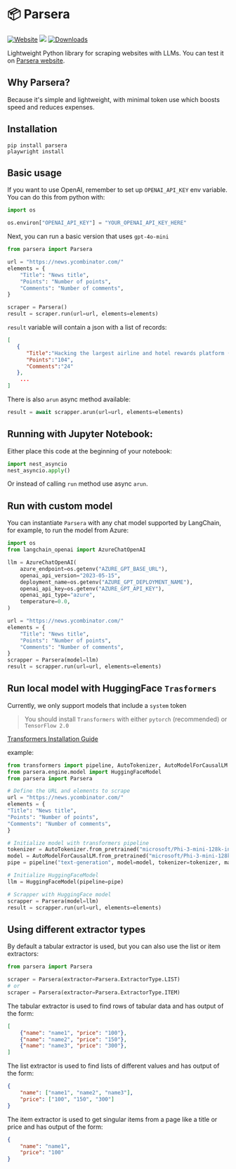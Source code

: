 # 📦 Parsera

[![Website](https://img.shields.io/badge/Site-parsera.org-blue?style=for-the-badge)](https://parsera.org)
[![](https://dcbadge.limes.pink/api/server/https://discord.gg/gYXwgQaT7p?compact=true)](https://discord.gg/gYXwgQaT7p)
[![Downloads](https://img.shields.io/pepy/dt/parsera?style=for-the-badge)](https://pepy.tech/project/parsera)

Lightweight Python library for scraping websites with LLMs. 
You can test it on [Parsera website](https://parsera.org).

## Why Parsera?
Because it's simple and lightweight, with minimal token use which boosts speed and reduces expenses.

## Installation

```shell
pip install parsera
playwright install
```

## Basic usage

If you want to use OpenAI, remember to set up `OPENAI_API_KEY` env variable.
You can do this from python with:
```python
import os

os.environ["OPENAI_API_KEY"] = "YOUR_OPENAI_API_KEY_HERE"
```

Next, you can run a basic version that uses `gpt-4o-mini`
```python
from parsera import Parsera

url = "https://news.ycombinator.com/"
elements = {
    "Title": "News title",
    "Points": "Number of points",
    "Comments": "Number of comments",
}

scraper = Parsera()
result = scraper.run(url=url, elements=elements)
```

`result` variable will contain a json with a list of records:
```json
[
   {
      "Title":"Hacking the largest airline and hotel rewards platform (2023)",
      "Points":"104",
      "Comments":"24"
   },
    ...
]
```

There is also `arun` async method available:
```python
result = await scrapper.arun(url=url, elements=elements)
```

## Running with Jupyter Notebook:
Either place this code at the beginning of your notebook:
```python
import nest_asyncio
nest_asyncio.apply()
```

Or instead of calling `run` method use async `arun`.

## Run with custom model
You can instantiate `Parsera` with any chat model supported by LangChain, for example, to run the model from Azure:  
```python
import os
from langchain_openai import AzureChatOpenAI

llm = AzureChatOpenAI(
    azure_endpoint=os.getenv("AZURE_GPT_BASE_URL"),
    openai_api_version="2023-05-15",
    deployment_name=os.getenv("AZURE_GPT_DEPLOYMENT_NAME"),
    openai_api_key=os.getenv("AZURE_GPT_API_KEY"),
    openai_api_type="azure",
    temperature=0.0,
)

url = "https://news.ycombinator.com/"
elements = {
    "Title": "News title",
    "Points": "Number of points",
    "Comments": "Number of comments",
}
scrapper = Parsera(model=llm)
result = scrapper.run(url=url, elements=elements)
```

## Run local model with HuggingFace `Trasformers`
Currently, we only support models that include a `system` token

> You should install `Transformers` with either `pytorch` (recommended) or `TensorFlow 2.0`

[Transformers Installation Guide](https://huggingface.co/docs/transformers/en/installation)

example:
```python
from transformers import pipeline, AutoTokenizer, AutoModelForCausalLM
from parsera.engine.model import HuggingFaceModel
from parsera import Parsera

# Define the URL and elements to scrape
url = "https://news.ycombinator.com/"
elements = {
"Title": "News title",
"Points": "Number of points",
"Comments": "Number of comments",
}

# Initialize model with transformers pipeline
tokenizer = AutoTokenizer.from_pretrained("microsoft/Phi-3-mini-128k-instruct", trust_remote_code=True)
model = AutoModelForCausalLM.from_pretrained("microsoft/Phi-3-mini-128k-instruct", trust_remote_code=True)
pipe = pipeline("text-generation", model=model, tokenizer=tokenizer, max_new_tokens=5000)

# Initialize HuggingFaceModel
llm = HuggingFaceModel(pipeline=pipe)

# Scrapper with HuggingFace model
scrapper = Parsera(model=llm)
result = scrapper.run(url=url, elements=elements)
```

## Using different extractor types
By default a tabular extractor is used, but you can also use the list or item extractors:
```python
from parsera import Parsera

scraper = Parsera(extractor=Parsera.ExtractorType.LIST)
# or
scraper = Parsera(extractor=Parsera.ExtractorType.ITEM)
```

The tabular extractor is used to find rows of tabular data and has output of the form:
```json
[
    {"name": "name1", "price": "100"},
    {"name": "name2", "price": "150"},
    {"name": "name3", "price": "300"},
]
```

The list extractor is used to find lists of different values and has output of the form:
```json
{
    "name": ["name1", "name2", "name3"],
    "price": ["100", "150", "300"]
}
```

The item extractor is used to get singular items from a page like a title or price and has output of the form:
```json
{
    "name": "name1",
    "price": "100"
}
```
